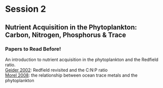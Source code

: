 # Session 2
## Nutrient Acquisition in the Phytoplankton: Carbon, Nitrogen, Phosphorus & Trace

<div class="panel panel-primary">
  <div class="panel-heading">
    <h3 class="panel-title">Papers to Read Before!</h3>
  </div>
  <div class="panel-body">
      An introduction to nutrient acquisition in the phytoplankton and the Redfield ratio.<br>
      <a href="https://2021-phyto-phys.readthedocs.io/en/latest/_static/geider2002.pdf">Geider 2002</a>: Redfield revisited and the C:N:P ratio<br>
      <a href="https://2021-phyto-phys.readthedocs.io/en/latest/_static/morel2008.pdf">Morel 2008</a>: the relationship between ocean trace metals and the phytoplankton
  </div>
</div>

